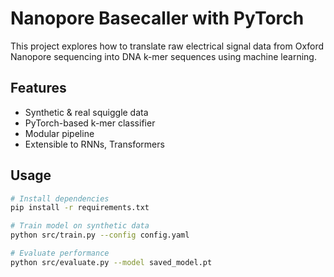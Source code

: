 # Nanopore Basecaller with PyTorch 

This project explores how to translate raw electrical signal data from Oxford Nanopore sequencing into DNA k-mer sequences using machine learning.

## Features
- Synthetic & real squiggle data
- PyTorch-based k-mer classifier
- Modular pipeline
- Extensible to RNNs, Transformers

## Usage
```bash
# Install dependencies
pip install -r requirements.txt

# Train model on synthetic data
python src/train.py --config config.yaml

# Evaluate performance
python src/evaluate.py --model saved_model.pt
